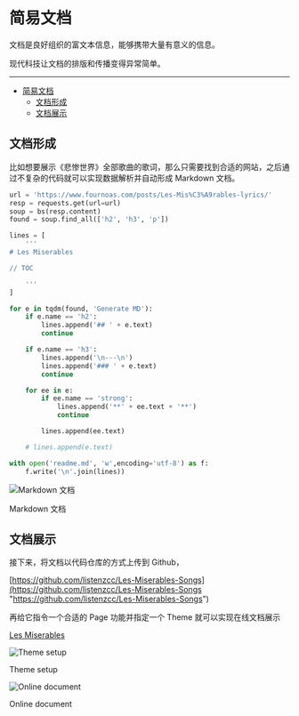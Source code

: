 # 简易文档

文档是良好组织的富文本信息，能够携带大量有意义的信息。

现代科技让文档的排版和传播变得异常简单。

---
- [简易文档](#简易文档)
  - [文档形成](#文档形成)
  - [文档展示](#文档展示)


## 文档形成

比如想要展示《悲惨世界》全部歌曲的歌词，那么只需要找到合适的网站，之后通过不复杂的代码就可以实现数据解析并自动形成 Markdown 文档。

```python
url = 'https://www.fournoas.com/posts/Les-Mis%C3%A9rables-lyrics/'
resp = requests.get(url=url)
soup = bs(resp.content)
found = soup.find_all(['h2', 'h3', 'p'])

lines = [
    '''
# Les Miserables

// TOC

    '''
]

for e in tqdm(found, 'Generate MD'):
    if e.name == 'h2':
        lines.append('## ' + e.text)
        continue

    if e.name == 'h3':
        lines.append('\n---\n')
        lines.append('### ' + e.text)
        continue

    for ee in e:
        if ee.name == 'strong':
            lines.append('**' + ee.text + '**')
            continue

        lines.append(ee.text)

    # lines.append(e.text)

with open('readme.md', 'w',encoding='utf-8') as f:
    f.write('\n'.join(lines))
```

![Markdown 文档](%E7%AE%80%E6%98%93%E6%96%87%E6%A1%A3%2012c40a798a41451da1fd5ce5979369b8/Untitled.png)

Markdown 文档

## 文档展示

接下来，将文档以代码仓库的方式上传到 Github，

[https://github.com/listenzcc/Les-Miserables-Songs](https://github.com/listenzcc/Les-Miserables-Songs "https://github.com/listenzcc/Les-Miserables-Songs")

再给它指令一个合适的 Page 功能并指定一个 Theme 就可以实现在线文档展示

[Les Miserables](https://listenzcc.github.io/Les-Miserables-Songs/ "Les Miserables")

![Theme setup](%E7%AE%80%E6%98%93%E6%96%87%E6%A1%A3%2012c40a798a41451da1fd5ce5979369b8/Untitled%201.png)

Theme setup

![Online document](%E7%AE%80%E6%98%93%E6%96%87%E6%A1%A3%2012c40a798a41451da1fd5ce5979369b8/Untitled%202.png)

Online document